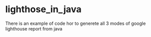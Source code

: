 # lighthose_in_java
There is an example of code hor to generete all 3 modes of google lighthouse report from java
